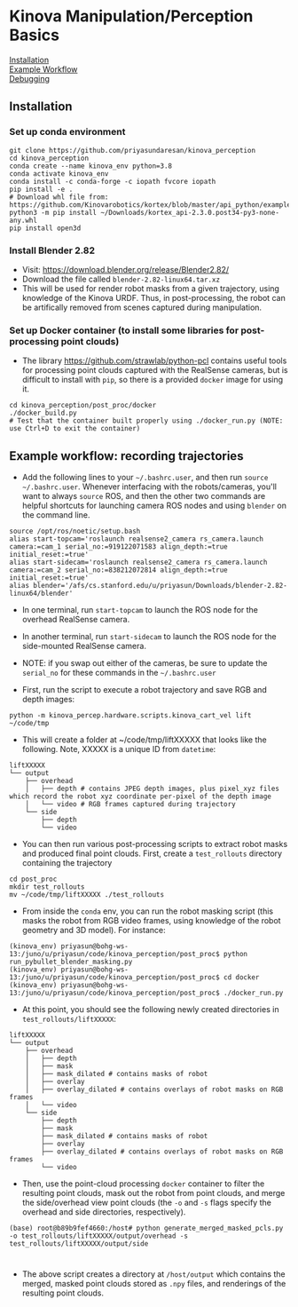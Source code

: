 # Kinova Manipulation/Perception Basics

[Installation](#install)<br />
[Example Workflow](#workflow)<br />
[Debugging](#debugging)<br />

<a name="install"></a>
## Installation
### Set up conda environment
```
git clone https://github.com/priyasundaresan/kinova_perception
cd kinova_perception
conda create --name kinova_env python=3.8
conda activate kinova_env
conda install -c conda-forge -c iopath fvcore iopath
pip install -e .
# Download whl file from: https://github.com/Kinovarobotics/kortex/blob/master/api_python/examples/readme.md
python3 -m pip install ~/Downloads/kortex_api-2.3.0.post34-py3-none-any.whl 
pip install open3d
```

### Install Blender 2.82
* Visit: https://download.blender.org/release/Blender2.82/ 
* Download the file called `blender-2.82-linux64.tar.xz`
* This will be used for render robot masks from a given trajectory, using knowledge of the Kinova URDF. Thus, in post-processing, the robot can be artifically removed from scenes captured during manipulation.

### Set up Docker container (to install some libraries for post-processing point clouds)
* The library https://github.com/strawlab/python-pcl contains useful tools for processing point clouds captured with the RealSense cameras, but is difficult to install with `pip`, so there is a provided `docker` image for using it. 
```
cd kinova_perception/post_proc/docker
./docker_build.py
# Test that the container built properly using ./docker_run.py (NOTE: use Ctrl+D to exit the container)
```
<a name="workflow"></a>
## Example workflow: recording trajectories
* Add the following lines to your `~/.bashrc.user`, and then run `source ~/.bashrc.user`. Whenever interfacing with the robots/cameras, you'll want to always `source` ROS, and then the other two commands are helpful shortcuts for launching camera ROS nodes and using `blender` on the command line.
```
source /opt/ros/noetic/setup.bash
alias start-topcam='roslaunch realsense2_camera rs_camera.launch camera:=cam_1 serial_no:=919122071583 align_depth:=true initial_reset:=true'
alias start-sidecam='roslaunch realsense2_camera rs_camera.launch camera:=cam_2 serial_no:=838212072814 align_depth:=true initial_reset:=true'
alias blender='/afs/cs.stanford.edu/u/priyasun/Downloads/blender-2.82-linux64/blender'
```
* In one terminal, run `start-topcam` to launch the ROS node for the overhead RealSense camera.
* In another terminal, run `start-sidecam` to launch the ROS node for the side-mounted RealSense camera.
* NOTE: if you swap out either of the cameras, be sure to update the `serial_no` for these commands in the `~/.bashrc.user`

* First, run the script to execute a robot trajectory and save RGB and depth images:
```
python -m kinova_percep.hardware.scripts.kinova_cart_vel lift ~/code/tmp
```
* This will create a folder at ~/code/tmp/liftXXXXX that looks like the following. Note, XXXXX is a unique ID from `datetime`:
```
liftXXXXX
└── output
    ├── overhead
    │   ├── depth # contains JPEG depth images, plus pixel_xyz files which record the robot xyz coordinate per-pixel of the depth image
    │   └── video # RGB frames captured during trajectory
    └── side
        ├── depth
        └── video
```
* You can then run various post-processing scripts to extract robot masks and produced final point clouds. First, create a `test_rollouts` directory containing the trajectory
```
cd post_proc
mkdir test_rollouts
mv ~/code/tmp/liftXXXXX ./test_rollouts
```
* From inside the `conda` env, you can run the robot masking script (this masks the robot from RGB video frames, using knowledge of the robot geometry and 3D model). For instance:
```
(kinova_env) priyasun@bohg-ws-13:/juno/u/priyasun/code/kinova_perception/post_proc$ python run_pybullet_blender_masking.py
(kinova_env) priyasun@bohg-ws-13:/juno/u/priyasun/code/kinova_perception/post_proc$ cd docker
(kinova_env) priyasun@bohg-ws-13:/juno/u/priyasun/code/kinova_perception/post_proc$ ./docker_run.py
```
* At this point, you should see the following newly created directories in `test_rollouts/liftXXXXX`:
```
liftXXXXX
└── output
    ├── overhead
    │   ├── depth
    │   ├── mask
    │   ├── mask_dilated # contains masks of robot
    │   ├── overlay
    │   ├── overlay_dilated # contains overlays of robot masks on RGB frames
    │   └── video
    └── side
        ├── depth
        ├── mask
        ├── mask_dilated # contains masks of robot
        ├── overlay
        ├── overlay_dilated # contains overlays of robot masks on RGB frames
        └── video
```
* Then, use the point-cloud processing `docker` container to filter the resulting point clouds, mask out the robot from point clouds, and merge the side/overhead view point clouds (the `-o` and `-s` flags specify the overhead and side directories, respectively).
```
(base) root@b89b9fef4660:/host# python generate_merged_masked_pcls.py -o test_rollouts/liftXXXXX/output/overhead -s test_rollouts/liftXXXXX/output/side
```
#
* The above script creates a directory at `/host/output` which contains the merged, masked point clouds stored as `.npy` files, and renderings of the resulting point clouds.
